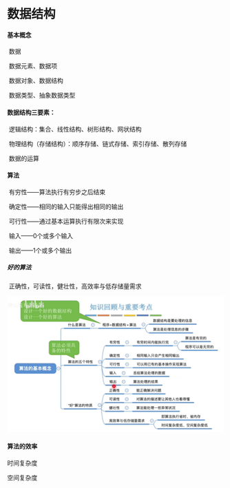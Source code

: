 数据结构
========

#### 基本概念

​	数据

​	数据元素、数据项

​	数据对象、数据结构

​	数据类型、抽象数据类型

#### 数据结构三要素：

​	逻辑结构：集合、线性结构、树形结构、网状结构

​	物理结构（存储结构）：顺序存储、链式存储、索引存储、散列存储

​	数据的运算 

#### 算法

​	有穷性——算法执行有穷步之后结束

​	确定性——相同的输入只能得出相同的输出

​	可行性——通过基本运算执行有限次来实现

​	输入——0个或多个输入

​	输出——1个或多个输出



##### 	好的算法

​	正确性，可读性，健壮性，高效率与低存储量需求

![image-20221215114923446](数据结构.assets/image-20221215114923446.png)

#### 算法的效率

时间复杂度

空间复杂度